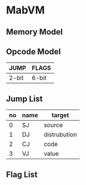 # MabVM

## Memory Model

## Opcode Model
| JUMP  | FLAGS |
| ----- | ----- |
| 2-bit | 6-bit |

## Jump List

| no | name | target         |
| -- | ---- | -------------- |
| 0  | SJ   | source         |
| 1  | DJ   | distrubution   |
| 2  | CJ   | code           |
| 3  | VJ   | value          |

## Flag List